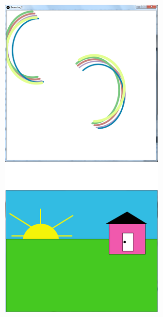 ![dank curves xd](https://github.com/Hamza-AYJ/Processing.pd/blob/master/Dank%20Curves.PNG)
![dank house xd](https://github.com/Hamza-AYJ/Processing.pd/blob/master/Dank%20house.PNG)
